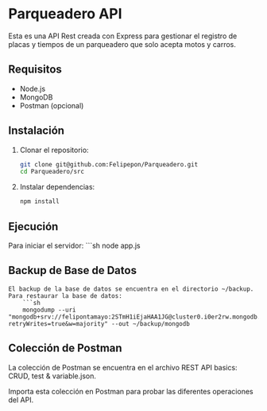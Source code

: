 # Parqueadero API

Esta es una API Rest creada con Express para gestionar el registro de placas y tiempos de un parqueadero que solo acepta motos y carros.

## Requisitos

- Node.js
- MongoDB
- Postman (opcional)

## Instalación

1. Clonar el repositorio:
   ```sh
   git clone git@github.com:Felipepon/Parqueadero.git
   cd Parqueadero/src

2. Instalar dependencias:
    ```sh
    npm install

## Ejecución

Para iniciar el servidor:
    ```sh
    node app.js

## Backup de Base de Datos

    El backup de la base de datos se encuentra en el directorio ~/backup.
    Para restaurar la base de datos:
        ```sh
        mongodump --uri "mongodb+srv://felipontamayo:2STmH1iEjaHAA1JG@cluster0.i0er2rw.mongodb.net/test?retryWrites=true&w=majority" --out ~/backup/mongodb

## Colección de Postman

La colección de Postman se encuentra en el archivo REST API basics: CRUD, test & variable.json.

Importa esta colección en Postman para probar las diferentes operaciones del API.




